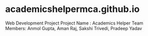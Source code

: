 # academicshelpermca.github.io
Web Development Project
Project Name : Academics Helper
Team Members: Anmol Gupta, Aman Raj, Sakshi Trivedi, Pradeep Yadav

